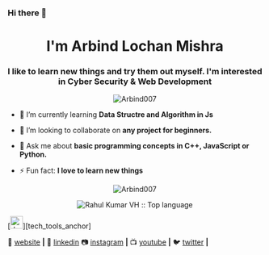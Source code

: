 ### Hi there 👋


<!---**Arbind007/Arbind007** is a ✨ _special_ ✨ repository because its `README.md` (this file) appears on your GitHub profile.--->

<h1 align="center">I'm Arbind Lochan Mishra</h1>
<h3 align="center">I like to learn new things and try them out myself. I'm interested in Cyber Security & Web Development</h3>

<p align="center"> <img src="https://komarev.com/ghpvc/?username=Arbind007" alt="Arbind007" /> </p>

- 🌱 I’m currently learning **Data Structre and Algorithm in Js**

- 👯 I’m looking to collaborate on **any project for beginners.**

- 💬 Ask me about **basic programming concepts in C++, JavaScript or Python.**

- ⚡ Fun fact: **I love to learn new things**
<p align="center"> <img src="https://github-readme-stats.vercel.app/api?username=Arbind007&show_icons=true&theme=chartreuse-dark" alt="Arbind007" /> </p>
<p align="center"> <img src="https://github-readme-stats.vercel.app/api/top-langs/?username=Arbind007&theme=chartreuse-dark&layout=compact" alt="Rahul Kumar VH :: Top language" /></p>


[<img src="https://img.shields.io/badge/JavaScript-282C34?logo=javascript&logoColor=F7DF1E" alt="JavaScript logo" title="JavaScript" height="25" />][tech_tools_anchor]
&nbsp;


  
🏡 [website][website] **|** 
👔 [linkedin][linkedin] 
📷 [instagram][instagram] **|** 
📺 [youtube][youtube] **|**
🐦 [twitter][twitter] **|** 


[website]: https://arbindlochanmishra.netlify.app
[twitter]: https://twitter.com/LochanArbind
[youtube]: https://youtube.com/channel/UCnqfsi4ZCulbH3s7uDks-EQ
[instagram]: https://www.instagram.com/lonely_traveller15/
[linkedin]: https://www.linkedin.com/in/arbind-lochan-mishra-4a3081199/





